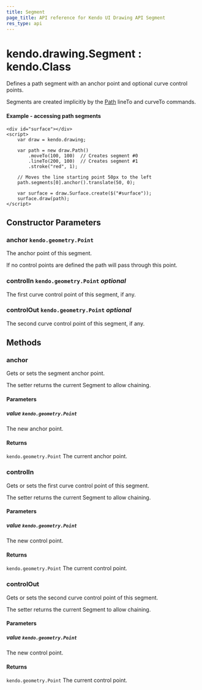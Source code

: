 ```yaml
---
title: Segment
page_title: API reference for Kendo UI Drawing API Segment
res_type: api
---
```


# kendo.drawing.Segment : kendo.Class
Defines a path segment with an anchor point and optional curve control points.

Segments are created implicitly by the [Path](path) lineTo and curveTo commands.

#### Example - accessing path segments
    <div id="surface"></div>
    <script>
        var draw = kendo.drawing;

        var path = new draw.Path()
            .moveTo(100, 100)  // Creates segment #0
            .lineTo(200, 100)  // Creates segment #1
            .stroke("red", 1);

        // Moves the line starting point 50px to the left
        path.segments[0].anchor().translate(50, 0);

        var surface = draw.Surface.create($("#surface"));
        surface.draw(path);
    </script>

## Constructor Parameters

### anchor `kendo.geometry.Point`
The anchor point of this segment.

If no control points are defined the path will pass through this point.

### controlIn `kendo.geometry.Point` *optional*
The first curve control point of this segment, if any.

### controlOut `kendo.geometry.Point` *optional*
The second curve control point of this segment, if any.

## Methods

### anchor
Gets or sets the segment anchor point.

The setter returns the current Segment to allow chaining.

#### Parameters

##### value `kendo.geometry.Point`
The new anchor point.

#### Returns
`kendo.geometry.Point` The current anchor point.


### controlIn
Gets or sets the first curve control point of this segment.

The setter returns the current Segment to allow chaining.

#### Parameters

##### value `kendo.geometry.Point`
The new control point.

#### Returns
`kendo.geometry.Point` The current control point.


### controlOut
Gets or sets the second curve control point of this segment.

The setter returns the current Segment to allow chaining.

#### Parameters

##### value `kendo.geometry.Point`
The new control point.

#### Returns
`kendo.geometry.Point` The current control point.

